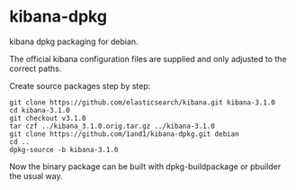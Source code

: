 kibana-dpkg
===========

kibana dpkg packaging for debian.

The official kibana configuration files are supplied and only adjusted to the correct paths.

Create source packages step by step:

```
git clone https://github.com/elasticsearch/kibana.git kibana-3.1.0
cd kibana-3.1.0
git checkout v3.1.0
tar czf ../kibana_3.1.0.orig.tar.gz ../kibana-3.1.0
git clone https://github.com/1and1/kibana-dpkg.git debian
cd ..
dpkg-source -b kibana-3.1.0
```

Now the binary package can be built with dpkg-buildpackage or pbuilder the usual way.
